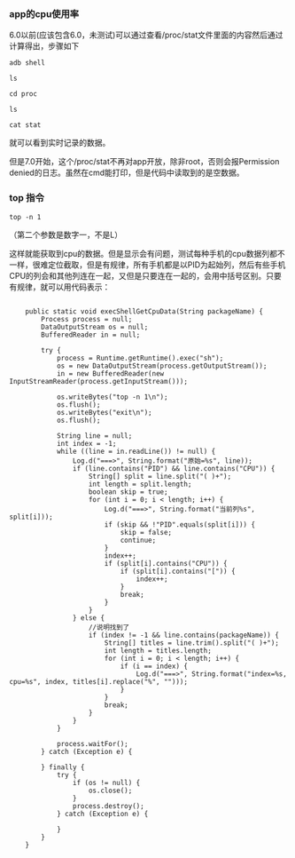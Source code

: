 ### app的cpu使用率

6.0以前(应该包含6.0，未测试)可以通过查看/proc/stat文件里面的内容然后通过计算得出，步骤如下

    adb shell
    
    ls
    
    cd proc
    
    ls
    
    cat stat
    
就可以看到实时记录的数据。

但是7.0开始，这个/proc/stat不再对app开放，除非root，否则会报Permission denied的日志。虽然在cmd能打印，但是代码中读取到的是空数据。

### top 指令

    top -n 1
    
（第二个参数是数字一，不是L）

这样就能获取到cpu的数据。但是显示会有问题，测试每种手机的cpu数据列都不一样，很难定位截取，但是有规律，所有手机都是以PID为起始列，然后有些手机CPU的列会和其他列连在一起，又但是只要连在一起的，会用中括号区别。只要有规律，就可以用代码表示：

```

    public static void execShellGetCpuData(String packageName) {
        Process process = null;
        DataOutputStream os = null;
        BufferedReader in = null;

        try {
            process = Runtime.getRuntime().exec("sh");
            os = new DataOutputStream(process.getOutputStream());
            in = new BufferedReader(new InputStreamReader(process.getInputStream()));

            os.writeBytes("top -n 1\n");
            os.flush();
            os.writeBytes("exit\n");
            os.flush();

            String line = null;
            int index = -1;
            while ((line = in.readLine()) != null) {
                Log.d("===>", String.format("原始=%s", line));
                if (line.contains("PID") && line.contains("CPU")) {
                    String[] split = line.split("( )+");
                    int length = split.length;
                    boolean skip = true;
                    for (int i = 0; i < length; i++) {
                        Log.d("===>", String.format("当前列%s", split[i]));
                        if (skip && !"PID".equals(split[i])) {
                            skip = false;
                            continue;
                        }
                        index++;
                        if (split[i].contains("CPU")) {
                            if (split[i].contains("[")) {
                                index++;
                            }
                            break;
                        }
                    }
                } else {
                    //说明找到了
                    if (index != -1 && line.contains(packageName)) {
                        String[] titles = line.trim().split("( )+");
                        int length = titles.length;
                        for (int i = 0; i < length; i++) {
                            if (i == index) {
                                Log.d("===>", String.format("index=%s, cpu=%s", index, titles[i].replace("%", "")));
                            }
                        }
                        break;
                    }
                }
            }

            process.waitFor();
        } catch (Exception e) {
            
        } finally {
            try {
                if (os != null) {
                    os.close();
                }
                process.destroy();
            } catch (Exception e) {

            }
        }
    }

```


    

